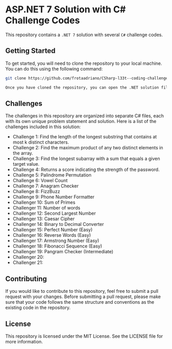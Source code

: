 # ASP.NET 7 Solution with C# Challenge Codes

This repository contains a `.NET 7` solution with several `C#` challenge codes.

## Getting Started

To get started, you will need to clone the repository to your local machine. You can do this using the following command:
 
```bash
git clone https://github.com/frotaadriano/CSharp-l33t--coding-challenges>

Once you have cloned the repository, you can open the .NET solution file in Visual Studio. From there, you can build and run the code to see the results of each challenge.
```

## Challenges
The challenges in this repository are organized into separate C# files, each with its own unique problem statement and solution. Here is a list of the challenges included in this solution:
 
- Challenge 1: Find the length of the longest substring that contains at most k distinct characters.
- Challenge 2: Find the maximum product of any two distinct elements in the array.
- Challenge 3: Find the longest subarray with a sum that equals a given target value.
- Challenge 4: Returns a score indicating the strength of the password.
- Challenge 5: Palindrome Permutation
- Challenge 6: Vowel Count
- Challenge 7: Anagram Checker 
- Challenge 8: FizzBuzz
- Challenge 9: Phone Number Formatter
- Challenger 10: Sum of Primes
- Challenger 11: Number of words
- Challenger 12: Second Largest Number
- Challenger 13: Caesar Cipher
- Challenger 14: Binary to Decimal Converter
- Challenger 15: Perfect Number (Easy)
- Challenger 16: Reverse Words (Easy)
- Challenger 17: Armstrong Number (Easy)
- Challenger 18: Fibonacci Sequence (Easy)
- Challenger 19: Pangram Checker (Intermediate)
- Challenger 20: 
- Challenger 21: 


## Contributing
If you would like to contribute to this repository, feel free to submit a pull request with your changes. Before submitting a pull request, please make sure that your code follows the same structure and conventions as the existing code in the repository.

## License
This repository is licensed under the MIT License. See the LICENSE file for more information.

